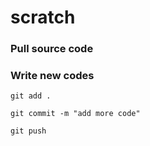 # scratch

### Pull source code


### Write new codes
    git add .

    git commit -m "add more code"

    git push
